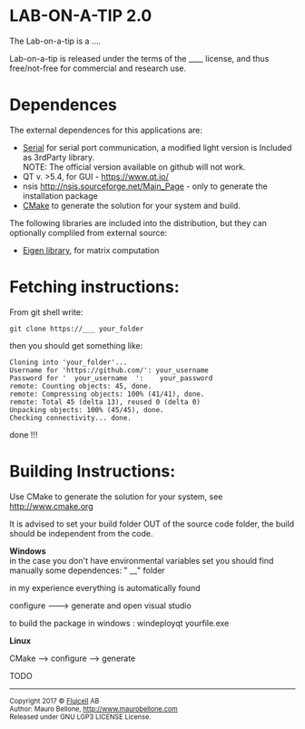 # LAB-ON-A-TIP 2.0



The Lab-on-a-tip is a ....

Lab-on-a-tip is released under the terms of the ____ license, and thus free/not-free for commercial and research use. 


# Dependences

The external dependences for this applications are:
  - <a href="https://github.com/wjwwood/serial">Serial</a> for serial port communication, a modified light version is Included as 3rdParty library. <br>
    NOTE: The official version available on github will not work.
  - QT  v. >5.4, for GUI - https://www.qt.io/
  - nsis http://nsis.sourceforge.net/Main_Page - only to generate the installation package
  - <a href="http://www.cmake.org">CMake</a> to generate the solution for your system and build. 

The following libraries are included into the distribution, but they can optionally compliled from external source:
  - <a href="http://eigen.tuxfamily.org/index.php?title=Main_Page">Eigen library</a>, for matrix computation




# Fetching instructions:

From git shell write:

    git clone https://___ your_folder

then you should get something like:

    Cloning into 'your_folder'...
    Username for 'https://github.com/': your_username 
    Password for '  your_username  ':    your_password  
    remote: Counting objects: 45, done.
    remote: Compressing objects: 100% (41/41), done.
    remote: Total 45 (delta 13), reused 0 (delta 0)
    Unpacking objects: 100% (45/45), done.
    Checking connectivity... done.

done !!! 


# Building Instructions:

Use CMake to generate the solution for your system, see http://www.cmake.org

It is advised to set your build folder OUT of the source code folder, the build should be independent from the code. 

<b> Windows </b><br>
in the case you don't have environmental variables set you should find manually some dependences:
" \__\" folder 

in my experience everything is automatically found 

configure --->  generate and open visual studio

to build the package in windows : windeployqt yourfile.exe

<b> Linux </b>

CMake --> configure --> generate 

TODO

---------------------------------------------------------------------
<sup>Copyright 2017 © <a href="http://fluicell.com/">Fluicell</a> AB <br>
Author: Mauro Bellone, http://www.maurobellone.com <br>
Released under GNU LGP3 LICENSE License. </sup>